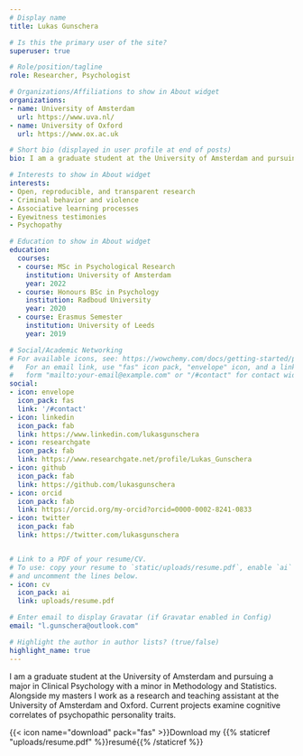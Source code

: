 ```yaml
---
# Display name
title: Lukas Gunschera

# Is this the primary user of the site?
superuser: true

# Role/position/tagline
role: Researcher, Psychologist

# Organizations/Affiliations to show in About widget
organizations:
- name: University of Amsterdam
  url: https://www.uva.nl/
- name: University of Oxford
  url: https://www.ox.ac.uk

# Short bio (displayed in user profile at end of posts)
bio: I am a graduate student at the University of Amsterdam and pursuing a major in Clinical Psychology with a minor in Methodology and Statistics. Alongside my masters I work as a research and teaching assistant at the University of Amsterdam and Oxford. Current projects examine cognitive correlates of psychopathic personality traits.

# Interests to show in About widget
interests:
- Open, reproducible, and transparent research
- Criminal behavior and violence
- Associative learning processes
- Eyewitness testimonies
- Psychopathy 

# Education to show in About widget
education:
  courses:
  - course: MSc in Psychological Research
    institution: University of Amsterdam
    year: 2022
  - course: Honours BSc in Psychology
    institution: Radboud University
    year: 2020
  - course: Erasmus Semester
    institution: University of Leeds
    year: 2019

# Social/Academic Networking
# For available icons, see: https://wowchemy.com/docs/getting-started/page-builder/#icons
#   For an email link, use "fas" icon pack, "envelope" icon, and a link in the
#   form "mailto:your-email@example.com" or "/#contact" for contact widget.
social:
- icon: envelope
  icon_pack: fas
  link: '/#contact'
- icon: linkedin
  icon_pack: fab
  link: https://www.linkedin.com/lukasgunschera
- icon: researchgate
  icon_pack: fab
  link: https://www.researchgate.net/profile/Lukas_Gunschera
- icon: github
  icon_pack: fab
  link: https://github.com/lukasgunschera
- icon: orcid
  icon_pack: fab
  link: https://orcid.org/my-orcid?orcid=0000-0002-8241-0833
- icon: twitter
  icon_pack: fab
  link: https://twitter.com/lukasgunschera


# Link to a PDF of your resume/CV.
# To use: copy your resume to `static/uploads/resume.pdf`, enable `ai` icons in `params.toml`, 
# and uncomment the lines below.
- icon: cv
  icon_pack: ai
  link: uploads/resume.pdf

# Enter email to display Gravatar (if Gravatar enabled in Config)
email: "l.gunschera@outlook.com"

# Highlight the author in author lists? (true/false)
highlight_name: true
---
```


I am a graduate student at the University of Amsterdam and pursuing a major in Clinical Psychology with a minor in Methodology and Statistics. Alongside my masters I work as a research and teaching assistant at the University of Amsterdam and Oxford. Current projects examine cognitive correlates of psychopathic personality traits.

{{< icon name="download" pack="fas" >}}Download my {{% staticref "uploads/resume.pdf" %}}resumé{{% /staticref %}}